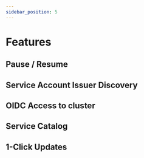 ```yaml
---
sidebar_position: 5
---
```


# Features

## Pause / Resume

## Service Account Issuer Discovery

## OIDC Access to cluster

## Service Catalog

## 1-Click Updates
